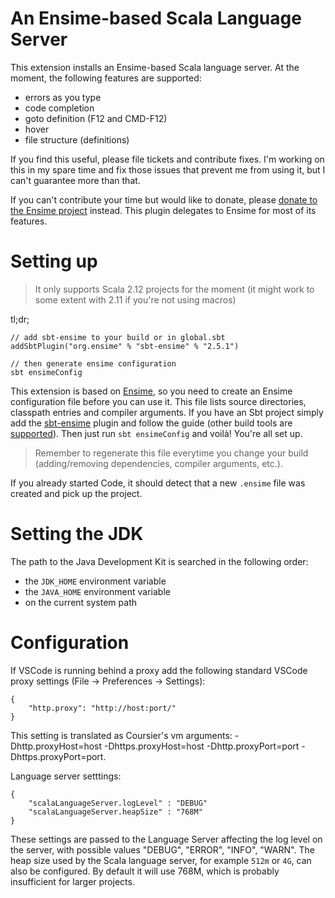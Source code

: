 # An Ensime-based Scala Language Server

This extension installs an Ensime-based Scala language server. At the moment, the following features are supported:

- errors as you type
- code completion
- goto definition (F12 and CMD-F12)
- hover
- file structure (definitions)

If you find this useful, please file tickets and contribute fixes. I'm working on this in my spare time and fix those issues that prevent me from using it, but I can't guarantee more than that.

If you can't contribute your time but would like to donate, please [donate to the Ensime project](http://ensime.org/sponsor/) instead. This plugin delegates to Ensime for most of its features.

# Setting up

> It only supports Scala 2.12 projects for the moment (it might work to some extent with 2.11 if you're not using macros)

tl;dr;

```
// add sbt-ensime to your build or in global.sbt
addSbtPlugin("org.ensime" % "sbt-ensime" % "2.5.1")

// then generate ensime configuration
sbt ensimeConfig
```

This extension is based on [Ensime](http://ensime.org), so you need to create an Ensime configuration file before you can use it. This file lists source directories, classpath entries and compiler arguments. If you have an Sbt project simply add the [sbt-ensime](http://ensime.org/build_tools/sbt/) plugin and follow the guide (other build tools are [supported](http://ensime.org/build_tools/)). Then just run `sbt ensimeConfig` and voilà! You're all set up.

>Remember to regenerate this file everytime you change your build (adding/removing dependencies, compiler arguments, etc.).

If you already started Code, it should detect that a new `.ensime` file was created and pick up the project.

# Setting the JDK

The path to the Java Development Kit is searched in the following order:

- the `JDK_HOME` environment variable
- the `JAVA_HOME` environment variable
- on the current system path

# Configuration

If VSCode is running behind a proxy add the following standard VSCode proxy settings (File -> Preferences -> Settings):

```
{
    "http.proxy": "http://host:port/"
}
```

This setting is translated as Coursier's vm arguments: -Dhttp.proxyHost=host -Dhttps.proxyHost=host -Dhttp.proxyPort=port -Dhttps.proxyPort=port.

Language server setttings:

```
{
    "scalaLanguageServer.logLevel" : "DEBUG"
    "scalaLanguageServer.heapSize" : "768M"
}
```

These settings are passed to the Language Server affecting the log level on the server, with possible values "DEBUG", "ERROR", "INFO", "WARN". The heap size used by the Scala language server, for example `512m` or `4G`, can also be configured. By default it will use 768M, which is probably insufficient for larger projects.
